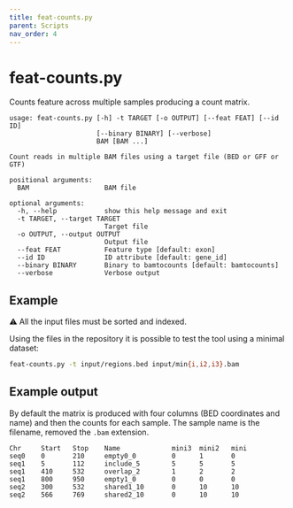 ```yaml
---
title: feat-counts.py
parent: Scripts
nav_order: 4
---
```


# feat-counts.py

Counts feature across multiple samples producing a count matrix.

```text
usage: feat-counts.py [-h] -t TARGET [-o OUTPUT] [--feat FEAT] [--id ID]
                      [--binary BINARY] [--verbose]
                      BAM [BAM ...]

Count reads in multiple BAM files using a target file (BED or GFF or GTF)

positional arguments:
  BAM                   BAM file

optional arguments:
  -h, --help            show this help message and exit
  -t TARGET, --target TARGET
                        Target file
  -o OUTPUT, --output OUTPUT
                        Output file
  --feat FEAT           Feature type [default: exon]
  --id ID               ID attribute [default: gene_id]
  --binary BINARY       Binary to bamtocounts [default: bamtocounts]
  --verbose             Verbose output
```

## Example

:warning: All the input files must be sorted and indexed.

Using the files in the repository it is possible to test the tool
using a minimal dataset:

```bash
feat-counts.py -t input/regions.bed input/min{i,i2,i3}.bam 
```

## Example output

By default the matrix is produced with four columns (BED coordinates and name)
and then the counts for each sample. The sample name is the filename, removed the `.bam` extension.

```text
Chr     Start   Stop    Name             mini3  mini2   mini
seq0    0       210     empty0_0         0      1       0
seq1    5       112     include_5        5      5       5
seq1    410     532     overlap_2        1      2       2
seq1    800     950     empty1_0         0      0       0
seq2    300     532     shared1_10       0      10      10
seq2    566     769     shared2_10       0      10      10
```